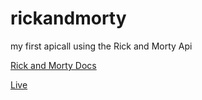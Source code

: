 # rickandmorty
my first apicall using the Rick and Morty Api

[Rick and Morty Docs](https://rickandmortyapi.com/documentation)

[Live](https://oswhyteknits.github.io/rickandmorty/)
